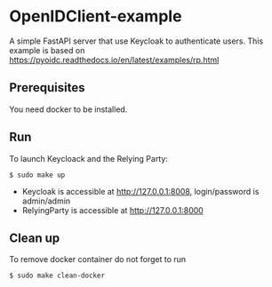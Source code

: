 # OpenIDClient-example
A simple FastAPI server that use Keycloak to authenticate users.
This example is based on https://pyoidc.readthedocs.io/en/latest/examples/rp.html

## Prerequisites

You need docker to be installed.

## Run

To launch Keycloack and the Relying Party:
```
$ sudo make up
```


- Keycloak is accessible at http://127.0.0.1:8008, login/password is admin/admin
- RelyingParty is accessible at http://127.0.0.1:8000


## Clean up

To remove docker container do not forget to run
```
$ sudo make clean-docker
```
